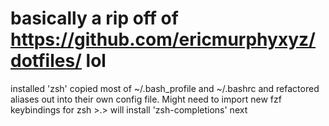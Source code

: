 # basically a rip off of https://github.com/ericmurphyxyz/dotfiles/ lol

installed 'zsh'
copied most of ~/.bash_profile and ~/.bashrc and refactored aliases out into their own config file. Might need to import new fzf keybindings for zsh >.>
will install 'zsh-completions' next
